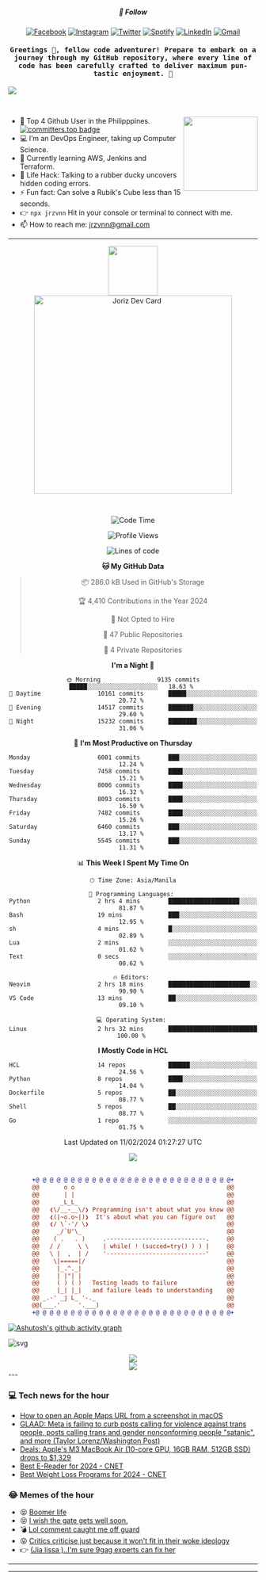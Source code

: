 <h5 align="center">💬 Follow</h5>
<div align="center">

[![Facebook](https://img.shields.io/badge/Facebook-%231877F2.svg?style=for-the-badge&logo=Facebook&logoColor=white)](https://www.facebook.com/Horisyo/)
[![Instagram](https://img.shields.io/badge/Instagram-%23E4405F.svg?style=for-the-badge&logo=Instagram&logoColor=white)](https://www.instagram.com/jrzvnn_/)
[![Twitter](https://img.shields.io/badge/Twitter-%231DA1F2.svg?style=for-the-badge&logo=Twitter&logoColor=white)](https://twitter.com/jrz_studies)
[![Spotify](https://img.shields.io/badge/Spotify-%231ED760.svg?style=for-the-badge&logo=Spotify&logoColor=white)](https://open.spotify.com/user/217td4qrc6mzqjodfalmzjpdi?si=b93099b9078c4ccb)
[![LinkedIn](https://img.shields.io/badge/LinkedIn-%230077B5.svg?style=for-the-badge&logo=LinkedIn&logoColor=white)](https://www.linkedin.com/in/jrz-vnn/)
[![Gmail](https://img.shields.io/badge/Gmail-D14836?style=for-the-badge&logo=gmail&logoColor=white)](mailto:jrzvnn@gmail.com)

</div>
<h4 align="center"><samp>Greetings 👋, fellow code adventurer! Prepare to embark on a journey through my GitHub repository, where every line of code has been carefully crafted to deliver maximum pun-tastic enjoyment. 🚀 </samp></h4>

<!--horizontal divider(gradiant)-->
<img src="https://user-images.githubusercontent.com/73097560/115834477-dbab4500-a447-11eb-908a-139a6edaec5c.gif">

&nbsp; 

<img align='right' src='https://github.com/Rishit-dagli/Rishit-dagli/blob/master/images/octocat-anime.gif' width='150"'>

- 🚀 Top 4 Github User in the Philipppines. [![committers.top badge](https://user-badge.committers.top/philippines/jrzvnn.svg)](https://user-badge.committers.top/philippines/USERNAME)
- 💻 I’m an DevOps Engineer, taking up Computer Science.
- 🤖 Currently learning AWS, Jenkins and Terraform.
- 🎯 Life Hack: Talking to a rubber ducky uncovers hidden coding errors.
- ⚡ Fun fact: Can solve a Rubik's Cube less than 15 seconds.
- 👉 `npx jrzvnn` Hit in your console or terminal to connect with me.
- 📫 How to reach me: jrzvnn@gmail.com

---

<!--🖼️OCTOCAT-->
<p align="center">

<img src="https://media.giphy.com/media/IP7sarl7C5lSFCw9rG/giphy.gif"  width="100px" height="100px">
<br />
<a href="https://app.daily.dev/jorizvillanueva"><img src="https://github.com/jrzvnn/jrzvnn/blob/main/devcard.svg" width="400" alt="Joriz Dev Card"/></a>
</p>

<br />
<div align="center">

<!--START_SECTION:waka-->
![Code Time](http://img.shields.io/badge/Code%20Time-246%20hrs%2050%20mins-blue)

![Profile Views](http://img.shields.io/badge/Profile%20Views-26-blue)

![Lines of code](https://img.shields.io/badge/From%20Hello%20World%20I%27ve%20Written-1.6%20million%20lines%20of%20code-blue)

**🐱 My GitHub Data** 

> 📦 286.0 kB Used in GitHub's Storage 
 > 
> 🏆 4,410 Contributions in the Year 2024
 > 
> 🚫 Not Opted to Hire
 > 
> 📜 47 Public Repositories 
 > 
> 🔑 4 Private Repositories 
 > 
**I'm a Night 🦉** 

```text
🌞 Morning                9135 commits        █████░░░░░░░░░░░░░░░░░░░░   18.63 % 
🌆 Daytime                10161 commits       █████░░░░░░░░░░░░░░░░░░░░   20.72 % 
🌃 Evening                14517 commits       ███████░░░░░░░░░░░░░░░░░░   29.60 % 
🌙 Night                  15232 commits       ████████░░░░░░░░░░░░░░░░░   31.06 % 
```
📅 **I'm Most Productive on Thursday** 

```text
Monday                   6001 commits        ███░░░░░░░░░░░░░░░░░░░░░░   12.24 % 
Tuesday                  7458 commits        ████░░░░░░░░░░░░░░░░░░░░░   15.21 % 
Wednesday                8006 commits        ████░░░░░░░░░░░░░░░░░░░░░   16.32 % 
Thursday                 8093 commits        ████░░░░░░░░░░░░░░░░░░░░░   16.50 % 
Friday                   7482 commits        ████░░░░░░░░░░░░░░░░░░░░░   15.26 % 
Saturday                 6460 commits        ███░░░░░░░░░░░░░░░░░░░░░░   13.17 % 
Sunday                   5545 commits        ███░░░░░░░░░░░░░░░░░░░░░░   11.31 % 
```


📊 **This Week I Spent My Time On** 

```text
🕑︎ Time Zone: Asia/Manila

💬 Programming Languages: 
Python                   2 hrs 4 mins        ████████████████████░░░░░   81.87 % 
Bash                     19 mins             ███░░░░░░░░░░░░░░░░░░░░░░   12.95 % 
sh                       4 mins              █░░░░░░░░░░░░░░░░░░░░░░░░   02.89 % 
Lua                      2 mins              ░░░░░░░░░░░░░░░░░░░░░░░░░   01.62 % 
Text                     0 secs              ░░░░░░░░░░░░░░░░░░░░░░░░░   00.62 % 

🔥 Editors: 
Neovim                   2 hrs 18 mins       ███████████████████████░░   90.90 % 
VS Code                  13 mins             ██░░░░░░░░░░░░░░░░░░░░░░░   09.10 % 

💻 Operating System: 
Linux                    2 hrs 32 mins       █████████████████████████   100.00 % 
```

**I Mostly Code in HCL** 

```text
HCL                      14 repos            ██████░░░░░░░░░░░░░░░░░░░   24.56 % 
Python                   8 repos             ████░░░░░░░░░░░░░░░░░░░░░   14.04 % 
Dockerfile               5 repos             ██░░░░░░░░░░░░░░░░░░░░░░░   08.77 % 
Shell                    5 repos             ██░░░░░░░░░░░░░░░░░░░░░░░   08.77 % 
Go                       1 repo              ░░░░░░░░░░░░░░░░░░░░░░░░░   01.75 % 
```




 Last Updated on 11/02/2024 01:27:27 UTC
<!--END_SECTION:waka-->

<img src="https://wakatime.com/share/@jrzvnn/70a4618c-7cd9-4016-b7b9-eabe75c837ee.svg">

<br />
<br />

```diff
+@ @ @ @ @ @ @ @ @ @ @ @ @ @ @ @ @ @ @ @ @ @ @ @ @ @ @ @+
@@       o o                                           @@
@@       | |                                           @@
@@      _L_L_                                          @@
@@   ❮\/__-__\/❯ Programming isn't about what you know @@
@@   ❮(|~o.o~|)❯  It's about what you can figure out   @@
@@   ❮/ \`-'/ \❯                                       @@
@@     _/`U'\_                                         @@
@@    ( .   . )     .----------------------------.     @@
@@   / /     \ \    | while( ! (succed=try() ) ) |     @@
@@   \ |  ,  | /    '----------------------------'     @@
@@    \|=====|/                                        @@
@@     |_.^._|                                         @@
@@     | |"| |                                         @@
@@     ( ) ( )   Testing leads to failure              @@
@@     |_| |_|   and failure leads to understanding    @@
@@ _.-' _j L_ '-._                                     @@
@@(___.'     '.___)                                    @@
+@ @ @ @ @ @ @ @ @ @ @ @ @ @ @ @ @ @ @ @ @ @ @ @ @ @ @ @+

```

</div>




[![Ashutosh's github activity graph](https://github-readme-activity-graph.vercel.app/graph?username=jrzvnn&theme=github-compact)](https://github.com/ashutosh00710/github-readme-activity-graph)


![svg](profile-3d-contrib/profile-night-green.svg)

<div align="center">
<img src="https://github.com/jrzvnn/jrzvnn/blob/output/github-snake-dark.svg">
</div>

<div align=center>
<img align=center src=https://metrics.lecoq.io/jrzvnn?template=classic&isocalendar=1&languages=1&achievements=1&base=header%2C%20activity%2C%20community%2C%20repositories%2C%20metadata&base.indepth=false&base.hireable=false&base.skip=false&isocalendar=false&isocalendar.duration=full-year&languages=false&languages.limit=8&languages.threshold=0%25&languages.other=false&languages.colors=github&languages.sections=most-used&languages.indepth=false&languages.analysis.timeout=15&languages.analysis.timeout.repositories=7.5&languages.categories=markup%2C%20programming&languages.recent.categories=markup%2C%20programming&languages.recent.load=300&languages.recent.days=14&achievements=false&achievements.threshold=C&achievements.secrets=true&achievements.display=detailed&achievements.limit=0&config.timezone=Asia%2FManila)
</div>
<div align="left">
---

### 💻 Tech news for the hour

<!-- TECH:START -->
 - [How to open an Apple Maps URL from a screenshot in macOS](https://appleinsider.com/inside/apple-maps/tips/how-to-open-an-apple-maps-url-from-a-screenshot-in-macos?utm_medium=rss)
 - [GLAAD: Meta is failing to curb posts calling for violence against trans people, posts calling trans and gender nonconforming people &quot;satanic&quot;, and more &lpar;Taylor Lorenz/Washington Post&rpar;](http://www.techmeme.com/240327/p41#a240327p41)
 - [Deals: Apple&#39;s M3 MacBook Air &lpar;10-core GPU, 16GB RAM, 512GB SSD&rpar; drops to $1,329](https://appleinsider.com/articles/24/03/28/deals-apples-m3-macbook-air-10-core-gpu-16gb-ram-512gb-ssd-drops-to-1329?utm_medium=rss)
 - [Best E-Reader for 2024     - CNET](https://www.cnet.com/tech/computing/best-e-reader/#ftag=CAD590a51e)
 - [Best Weight Loss Programs for 2024     - CNET](https://www.cnet.com/health/nutrition/best-weight-loss-programs/#ftag=CAD590a51e)<!-- TECH:END -->

### 😂 Memes of the hour

<!-- MEMES:START -->
 - 😝 [Boomer life](http://9gag.com/gag/apRKbBD)
 - 😝 [I wish the gate gets well soon.](http://9gag.com/gag/adByogD)
 - 💣 [Lol comment caught me off guard](http://9gag.com/gag/aNDmBOr)
 - 😝 [Critics criticise just because it won&#39;t fit in their woke ideology](http://9gag.com/gag/an7eE1b)
 - 👉 [&lpar;Jia lissa &rpar;..I&#39;m sure 9gag experts can fix her](http://9gag.com/gag/aBy9OYN)<!-- MEMES:END -->

---

---
